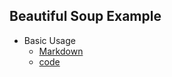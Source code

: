 ## Beautiful Soup Example

- Basic Usage
    - [Markdown]('Beautiful_Soup_Basic.md')
    - [code]('bs_basic.py')